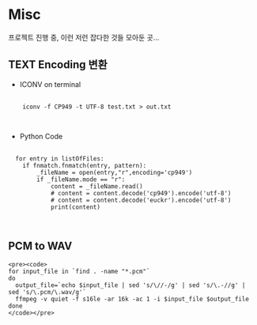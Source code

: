 # Misc
프로젝트 진행 중, 이런 저런 잡다한 것들 모아둔 곳...

## TEXT Encoding 변환
  + ICONV on terminal
  <pre>
  <code>
    iconv -f CP949 -t UTF-8 test.txt > out.txt
  </code>
  </pre>
  
  + Python Code
  <pre>
  <code>
  for entry in listOfFiles:
	if fnmatch.fnmatch(entry, pattern):
		_fileName = open(entry,"r",encoding='cp949')
		if _fileName.mode == "r":
			content = _fileName.read()
			# content = content.decode('cp949').encode('utf-8')
			# content = content.decode('euckr').encode('utf-8')
			print(content)
  </code>
  </pre>

## PCM to WAV
    <pre><code>
	for input_file in `find . -name "*.pcm"`
	do
	  output_file=`echo $input_file | sed 's/\//-/g' | sed 's/\.-//g' | sed 's/\.pcm/\.wav/g'`
	  ffmpeg -v quiet -f s16le -ar 16k -ac 1 -i $input_file $output_file
	done
    </code></pre>
